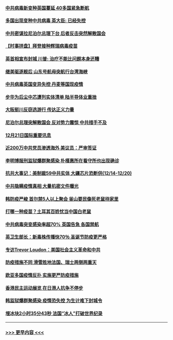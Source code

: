 #### [中共病毒新变种英国蔓延 40多国紧急断航](../pages/prog202/a103015292.md?t=12220802) 
#### [多国出现变种中共病毒 英大臣: 已经失控](../pages/prog202/a103015227.md?t=12220802) 
#### [中共密谋拉尼泊尔总理下台 后者反击突然解散国会](../pages/prog202/a103015208.md?t=12220802) 
#### [【时事拼盘】拜登接种辉瑞病毒疫苗](../pages/prog202/a103015238.md?t=12220802) 
#### [英首相宣布封城 川普: 治疗不能比问题本身还糟](../pages/prog202/a103015126.md?t=12220802) 
#### [继美驱逐舰后 山东号航母突航行台湾海峡](../pages/prog202/a103015099.md?t=12220802) 
#### [中共病毒英国变异失控 丹麦等国现疫情](../pages/prog202/a103015060.md?t=12220802) 
#### [步华为后尘中芯遭列实体清单 陆半导体业重挫](../pages/prog202/a103015054.md?t=12220802) 
#### [大阪挺川反窃选游行 传达正义力量](../pages/prog202/a103015029.md?t=12220802) 
#### [尼泊尔总理突解散国会 反对势力震惊 中共措手不及](../pages/prog202/a103014932.md?t=12220802) 
#### [12月21日国际重要讯息](../pages/prog202/a103014863.md?t=12220802) 
#### [近200万中共党员渗透海外 美议员：严审签证](../pages/prog202/a103014862.md?t=12220802) 
#### [李明博服刑监狱爆群聚感染 朴槿惠所在看守所也出现确诊](../pages/prog202/a103014827.md?t=12220802) 
#### [抗共大事记：美制裁59中共实体 大疆芯片恐断供(12/14-12/20)](../pages/prog202/a103014834.md?t=12220802) 
#### [中共隐瞒疫情真相 大量机密文件曝光](../pages/prog202/a103014767.md?t=12220802) 
#### [韩防疫严峻 首尔禁5人以上聚会 釜山要民像死老鼠待家里](../pages/prog202/a103014728.md?t=12220802) 
#### [打哪一种疫苗？土耳其百姓忧当中国白老鼠](../pages/prog202/a103014644.md?t=12220802) 
#### [中共病毒突变感染率超70% 英国告急 各国禁航](../pages/prog202/a103014645.md?t=12220802) 
#### [英卫生部长：新毒株传播快70％ 圣诞节防疫更严格](../pages/prog202/a103014478.md?t=12220802) 
#### [专访Trevor Loudon：美国社会主义革命和中共](../pages/prog202/a103014469.md?t=12220802) 
#### [防疫措施不同 滑雪胜地法国、瑞士两侧两重天](../pages/prog202/a103014420.md?t=12220802) 
#### [欧亚多国疫情反扑 实施更严防疫措施](../pages/prog202/a103014396.md?t=12220802) 
#### [香港民主运动展览 在日港人抗争不停步](../pages/prog202/a103014383.md?t=12220802) 
#### [韩监狱爆群聚感染 疫情恐失控 为生计难下封城令](../pages/prog202/a103014303.md?t=12220802) 
#### [埋冰块2小时35分43秒 法国“冰人”打破世界纪录](../pages/prog202/a103014275.md?t=12220802) 

----
#### [ >>> 更早内容 <<< ](../indexes/prog202-earlier.md)
